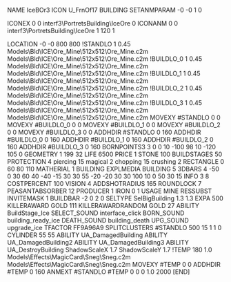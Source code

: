 NAME IceBOr3
ICON U_FrnOf17
BUILDING
SETANMPARAM -0 -0 1 0

ICONEX 0 0 interf3\PortretsBuilding\IceOre 0
ICONANM 0 0 interf3\PortretsBuilding\IceOre 1 120 1

LOCATION -0 -0 800 800
!STANDLO      1 0.45 Models\Bld\ICE\Ore_Mine\512x512\Ore_Mine.c2m Models\Bld\ICE\Ore_Mine\512x512\Ore_Mine.c2m
!BUILDLO_0    1 0.45 Models\Bld\ICE\Ore_Mine\512x512\Ore_Mine.c2m Models\Bld\ICE\Ore_Mine\512x512\Ore_Mine.c2m
!BUILDLO_1    1 0.45 Models\Bld\ICE\Ore_Mine\512x512\Ore_Mine.c2m Models\Bld\ICE\Ore_Mine\512x512\Ore_Mine.c2m
!BUILDLO_2    1 0.45 Models\Bld\ICE\Ore_Mine\512x512\Ore_Mine.c2m Models\Bld\ICE\Ore_Mine\512x512\Ore_Mine.c2m
!BUILDLO_3    1 0.45 Models\Bld\ICE\Ore_Mine\512x512\Ore_Mine.c2m Models\Bld\ICE\Ore_Mine\512x512\Ore_Mine.c2m
MOVEXY #STANDLO   0 0
MOVEXY #BUILDLO_0 0 0
MOVEXY #BUILDLO_1 0 0
MOVEXY #BUILDLO_2 0 0
MOVEXY #BUILDLO_3 0 0
ADDHDIR #STANDLO 0 160
ADDHDIR #BUILDLO_0 0 160
ADDHDIR #BUILDLO_1 0 160
ADDHDIR #BUILDLO_2 0 160
ADDHDIR #BUILDLO_3 0 160
BORNPOINTS3 3 0 0 10 -100 98 10 -120 105 0
GEOMETRY 1 199 32
LIFE     6500
PRICE 1 STONE 100
BUILDSTAGES 50
PROTECTION 4 piercing 15 magical 2 chopping 15 crushing 2
RECTANGLE    0 60 80 110
MATHERIAL 1 BUILDING
EXPLMEDIA BUILDING 5
3DBARS 4 -50 0 30 60 40 -40 -15 30 30 55 -20 -20 30 30 100 10 0 50 30 15
INFO 3 8
COSTPERCENT 100
VISION 4
ADDSHOTRADIUS 165
ROUNDLOCK 7
PEASANTABSORBER 12
PRODUCER        1 IRON 0 1
USAGE MINE
RESSUBST
INVITEMASK 1
BUILDBAR -2 0 2 0
SELTYPE SelBigBuilding 1.3 1.3
EXPA 500
KILLERAWARD             GOLD 111
KILLERAWARDRANDOM       GOLD 27
ABILITY BuildStage_Ice
SELECT_SOUND interface_click
BORN_SOUND building_ready_ice
DEATH_SOUND building_death
UPG_SOUND upgrade_ice
TFACTOR FF9A96A9
SPLITCLUSTERS #STANDLO 500 15 1 1 0
CYLINDER 55 55
ABILITY UA_DamagedBuilding
ABILITY UA_DamagedBuilding2
ABILITY UA_DamagedBuilding3
ABILITY UA_DestroyBuilding
ShadowScaleX 1.7
ShadowScaleY 1.7
!TEMP 180 1.0 Models\Effects\MagicCard\Sneg\Sneg.c2m Models\Effects\MagicCard\Sneg\Sneg.c2m
MOVEXY  #TEMP 0 0
ADDHDIR #TEMP 0 160
ANMEXT #STANDLO #TEMP 0 0 0 1.0 2000
[END]
